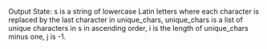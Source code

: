 Output State: s is a string of lowercase Latin letters where each character is replaced by the last character in unique_chars, unique_chars is a list of unique characters in s in ascending order, i is the length of unique_chars minus one, j is -1.